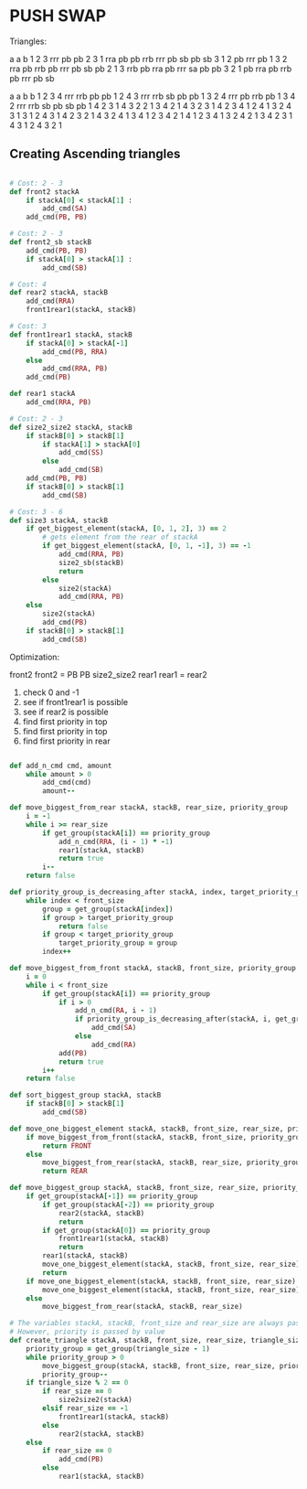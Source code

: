 # PUSH SWAP

Triangles:

a a b
1 2 3 rrr pb pb
2 3 1 rra pb pb rrb   rrr pb sb pb sb
3 1 2 pb rrr pb
1 3 2 rra pb rrb pb   rrr pb sb pb
2 1 3 rrb pb rra pb   rrr sa pb pb
3 2 1 pb rra pb rrb   pb rrr pb sb

a a b b
1 2 3 4 rrr rrb pb pb
1 2 4 3 rrr rrb sb pb pb
1 3 2 4 rrr pb rrb pb
1 3 4 2 rrr rrb sb pb sb pb
1 4 2 3 
1 4 3 2 
2 1 3 4 
2 1 4 3 
2 3 1 4 
2 3 4 1 
2 4 1 3 
2 4 3 1 
3 1 2 4 
3 1 4 2 
3 2 1 4 
3 2 4 1 
3 4 1 2 
3 4 2 1 
4 1 2 3 
4 1 3 2 
4 2 1 3 
4 2 3 1 
4 3 1 2 
4 3 2 1

## Creating Ascending triangles

```ruby

# Cost: 2 - 3
def front2 stackA
    if stackA[0] < stackA[1] :
        add_cmd(SA)
    add_cmd(PB, PB)

# Cost: 2 - 3
def front2_sb stackB
    add_cmd(PB, PB)
    if stackA[0] > stackA[1] :
        add_cmd(SB)

# Cost: 4
def rear2 stackA, stackB
    add_cmd(RRA)
    front1rear1(stackA, stackB)

# Cost: 3
def front1rear1 stackA, stackB
    if stackA[0] > stackA[-1]
        add_cmd(PB, RRA)
    else
        add_cmd(RRA, PB)
    add_cmd(PB)

def rear1 stackA
    add_cmd(RRA, PB)

# Cost: 2 - 3
def size2_size2 stackA, stackB
    if stackB[0] > stackB[1]
        if stackA[1] > stackA[0]
            add_cmd(SS)
        else
            add_cmd(SB)
    add_cmd(PB, PB)
    if stackB[0] > stackB[1]
        add_cmd(SB)

# Cost: 3 - 6
def size3 stackA, stackB
    if get_biggest_element(stackA, [0, 1, 2], 3) == 2
        # gets element from the rear of stackA
        if get_biggest_element(stackA, [0, 1, -1], 3) == -1
            add_cmd(RRA, PB)
            size2_sb(stackB)
            return
        else
            size2(stackA)
            add_cmd(RRA, PB)
    else
        size2(stackA)
        add_cmd(PB)
    if stackB[0] > stackB[1]
        add_cmd(SB)

```

Optimization:

front2 front2 = PB PB size2_size2
rear1 rear1 = rear2

1. check 0 and -1
2. see if front1rear1 is possible
3. see if rear2 is possible
4. find first priority in top
5. find first priority in top
6. find first priority in rear

```ruby

def add_n_cmd cmd, amount
    while amount > 0
        add_cmd(cmd)
        amount--

def move_biggest_from_rear stackA, stackB, rear_size, priority_group
    i = -1
    while i >= rear_size
        if get_group(stackA[i]) == priority_group
            add_n_cmd(RRA, (i - 1) * -1)
            rear1(stackA, stackB)
            return true
        i--
    return false

def priority_group_is_decreasing_after stackA, index, target_priority_group, front_size
    while index < front_size
        group = get_group(stackA[index])
        if group > target_priority_group
            return false
        if group < target_priority_group
            target_priority_group = group
        index++

def move_biggest_from_front stackA, stackB, front_size, priority_group
    i = 0
    while i < front_size
        if get_group(stackA[i]) == priority_group
            if i > 0
                add_n_cmd(RA, i - 1)
                if priority_group_is_decreasing_after(stackA, i, get_group(stackA[i - 1]), front_size)
                    add_cmd(SA)
                else
                    add_cmd(RA)
            add(PB)
            return true
        i++
    return false

def sort_biggest_group stackA, stackB
    if stackB[0] > stackB[1]
        add_cmd(SB) 

def move_one_biggest_element stackA, stackB, front_size, rear_size, priority_group
    if move_biggest_from_front(stackA, stackB, front_size, priority_group)
        return FRONT
    else
        move_biggest_from_rear(stackA, stackB, rear_size, priority_group)
        return REAR

def move_biggest_group stackA, stackB, front_size, rear_size, priority_group
    if get_group(stackA[-1]) == priority_group
        if get_group(stackA[-2]) == priority_group
            rear2(stackA, stackB)
            return
        if get_group(stackA[0]) == priority_group
            front1rear1(stackA, stackB)
            return
        rear1(stackA, stackB)
        move_one_biggest_element(stackA, stackB, front_size, rear_size)
        return
    if move_one_biggest_element(stackA, stackB, front_size, rear_size) == FRONT
        move_one_biggest_element(stackA, stackB, front_size, rear_size)
    else
        move_biggest_from_rear(stackA, stackB, rear_size)

# The variables stackA, stackB, front_size and rear_size are always passed by reference and not by value.
# However, priority is passed by value
def create_triangle stackA, stackB, front_size, rear_size, triangle_size
    priority_group = get_group(triangle_size - 1)
    while priority_group > 0
        move_biggest_group(stackA, stackB, front_size, rear_size, priority_group)
        priority_group--
    if triangle_size % 2 == 0
        if rear_size == 0
            size2size2(stackA)
        elsif rear_size == -1
            front1rear1(stackA, stackB)
        else
            rear2(stackA, stackB)
    else
        if rear_size == 0
            add_cmd(PB)
        else
            rear1(stackA, stackB)
```
